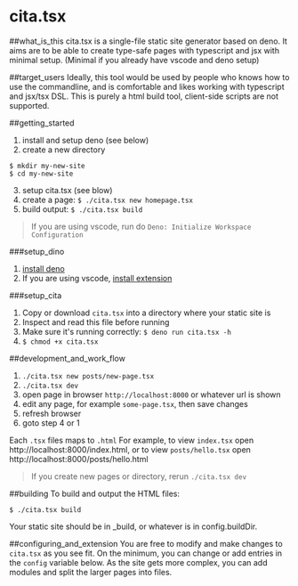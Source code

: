 
# cita.tsx
##what_is_this
cita.tsx is a single-file static site generator based on deno.
It aims are to be able to create type-safe pages
with typescript and jsx with minimal setup.
(Minimal if you already have vscode and deno setup)

##target_users
Ideally, this tool would be used by people 
who knows how to use the commandline, and is comfortable
and likes working with typescript and jsx/tsx DSL.
This is purely a html build tool,
client-side scripts are not supported.


##getting_started

1. install and setup deno (see below)
2. create a new directory
```
$ mkdir my-new-site
$ cd my-new-site
```
3. setup cita.tsx (see blow)
4. create a page: `$ ./cita.tsx new homepage.tsx` 
5. build output: `$ ./cita.tsx build` 
> If you are using vscode, run do `Deno: Initialize Workspace Configuration`

###setup_dino

1. [install deno](https://deno.land/manual@v1.30.3/getting_started/installation)
2. If you are using vscode, [install extension](https://marketplace.visualstudio.com/items?itemName=denoland.vscode-deno)

###setup_cita

1. Copy or download `cita.tsx` into a directory where your static site is
2. Inspect and read this file before running
3. Make sure it's running correctly: `$ deno run cita.tsx -h`
4. `$ chmod +x cita.tsx`

##development_and_work_flow

1. `./cita.tsx new posts/new-page.tsx`
2. `./cita.tsx dev`
3. open page in browser `http://localhost:8000` or whatever url is shown
4. edit any page, for example `some-page.tsx`, then save changes
5. refresh browser
6. goto step 4 or 1

Each `.tsx` files maps to `.html`
For example, to view `index.tsx` open http://localhost:8000/index.html,
or to view `posts/hello.tsx` open http://localhost:8000/posts/hello.html

> If you create new pages or directory, rerun `./cita.tsx dev`

##building
To build and output the HTML files:
```
$ ./cita.tsx build
```
Your static site should be in _build, or whatever is in config.buildDir.

##configuring_and_extension
You are free to modify and make changes to `cita.tsx` as you see fit.
On the minimum, you can change or add entries in the `config` variable below.
As the site gets more complex, you can add modules and split the 
larger pages into files.
    
